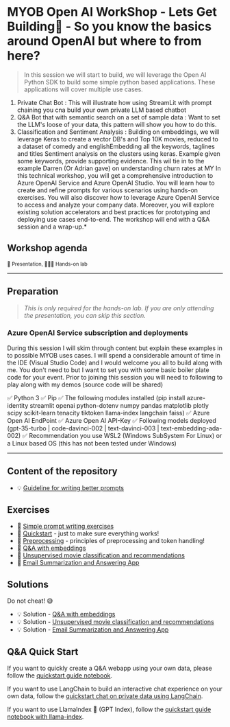 # MYOB Open AI WorkShop - Lets Get Building🤖 - So you know the basics around OpenAI but where to from here? 

> In this session we will start to build, we will leverage the Open AI Python SDK to build some simple python based applications. These applications will cover multiple use cases. 
1. Private Chat Bot : This will illustrate how using StreamLit with prompt chaining you cna build your own private LLM based chatbot
2. Q&A Bot that with semantic search on a set of sample data : Want to set the LLM's loose of your data, this pattern will show you how to do this.
3. Classification and Sentiment Analysis : Building on embeddings, we will leverage Keras to create a vector DB's and 
Top 10K movies, reduced to a dataset of comedy and englishEmbedding all the keywords, taglines and titles
Sentiment analysis on the clusters using keras. 
Example given some keywords, provide supporting evidence. 
This wil tie in to the example Darren (Or Adrian gave) on understanding churn rates at MY
In this technical workshop, you will get a comprehensive introduction to Azure OpenAI Service and Azure OpenAI Studio. You will learn how to create and refine prompts for various scenarios using hands-on exercises. You will also discover how to leverage Azure OpenAI Service to access and analyze your company data. Moreover, you will explore existing solution accelerators and best practices for prototyping and deploying use cases end-to-end. The workshop will end with a Q&A session and a wrap-up.*

## Workshop agenda


<sup>
📣 Presentation, 🧑🏼‍💻 Hands-on lab
</sup>

-------------------

## Preparation

> *This is only required for the hands-on lab. If you are only attending the presentation, you can skip this section.*

### Azure OpenAI Service subscription and deployments

During this session I will skim through content but explain these examples in to possible MYOB uses cases.
I will spend a considerable amount of time in the IDE (Visual Studio Code) and I would welcome you all to build along with me.  You don't need to but I want to set you with some basic boiler plate code for your event.
Prior to joining this session you will need to following to play along with my demos (source code will be shared)

✅ Python 3
✅ Pip
✅ The following modules installed (pip install azure-identity streamlit openai python-dotenv numpy pandas matplotlib plotly scipy scikit-learn tenacity tiktoken llama-index langchain faiss)
✅ Azure Open AI EndPoint
✅ Azure Open AI API-Key
✅ Following models deployed (gpt-35-turbo | code-davinci-002 | text-davinci-003 | text-embedding-ada-002)
✅ Recommendation you use WSL2 (Windows SubSystem For Linux) or a Linux based OS (this has not been tested under Windows)

-------------------

## Content of the repository

* :bulb: [Guideline for writing better prompts](lectures/prompt_writing_help.md)

## Exercises

* :muscle: [Simple prompt writing exercises](exercises/exercises.md)
* :muscle: [Quickstart](exercises/quickstart.ipynb) - just to make sure everything works!
* :muscle: [Preprocessing](exercises/preprocessing.ipynb) - principles of preprocessing and token handling!
* :muscle: [Q&A with embeddings](exercises/qna_with_embeddings_exercise.ipynb)
* :muscle: [Unsupervised movie classification and recommendations](exercises/movie_classification_unsupervised_incl_recommendations_exercise.ipynb)
* :muscle: [Email Summarization and Answering App](exercises/email_app.md)

## Solutions

Do not cheat! :sweat_smile:

* :bulb: Solution - [Q&A with embeddings](exercises/solutions/qna_with_embeddings_solution.ipynb)
* :bulb: Solution - [Unsupervised movie classification and recommendations](exercises/solutions/movie_classification_unsupervised_incl_recommendations_solution.ipynb)
* :bulb: Solution - [Email Summarization and Answering App](exercises/solutions/email_app.py)

## Q&A Quick Start

If you want to quickly create a Q&A webapp using your own data, please follow the [quickstart guide notebook](qna-quickstart-template/qna-app-quickstart.ipynb).

If you want to use LangChain to build an interactive chat experience on your own data, follow the [quickstart chat on private data using LangChain](qna-chat-with-langchain/qna-chat-with-langchain.ipynb).

If you want to use LlamaIndex 🦙 (GPT Index), follow the [quickstart guide notebook with llama-index](qna-quickstart-with-gpt-index/qna-quickstart-with-llama-index.ipynb).
